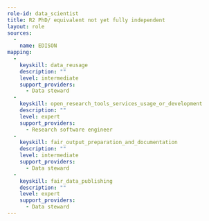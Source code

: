 ```yaml
---
role-id: data_scientist
title: R2 PhD/ equivalent not yet fully independent
layout: role
sources: 
  - 
    name: EDISON
mapping: 
  - 
    keyskill: data_reusage
    description: ""
    level: intermediate
    support_providers: 
      - Data steward
  - 
    keyskill: open_research_tools_services_usage_or_development
    description: ""
    level: expert
    support_providers: 
      - Research software engineer
  - 
    keyskill: fair_output_preparation_and_documentation
    description: ""
    level: intermediate
    support_providers: 
      - Data steward
  - 
    keyskill: fair_data_publishing
    description: ""
    level: expert
    support_providers: 
      - Data steward
---
```


